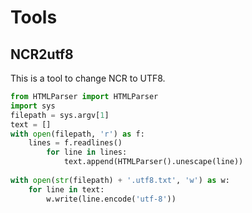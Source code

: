 # Tools    
## NCR2utf8  
This is a tool to change NCR to UTF8.
```python:NCR2utf8.py  
from HTMLParser import HTMLParser  
import sys  
filepath = sys.argv[1]  
text = []  
with open(filepath, 'r') as f:  
	lines = f.readlines()  
		for line in lines:  
			text.append(HTMLParser().unescape(line))  
  
with open(str(filepath) + '.utf8.txt', 'w') as w:  
	for line in text:  
		w.write(line.encode('utf-8'))  
```